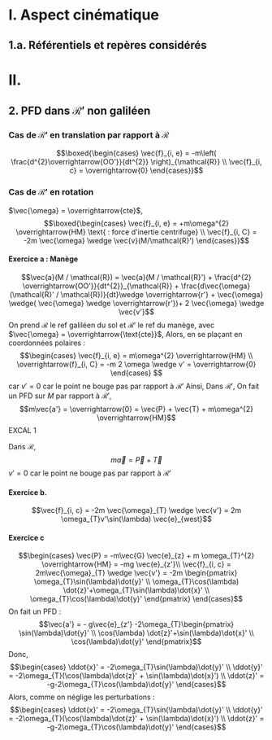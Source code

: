 # I. Aspect cinématique
## 1.a. Référentiels et repères considérés
# II. 
## 2. PFD dans $\mathcal{R}'$ non galiléen
### Cas de $\mathcal{R}'$ en translation par rapport à $\mathcal{R}$
$$\boxed{\begin{cases}
\vec{f}_{i, e} = -m\left( \frac{d^{2}\overrightarrow{OO'}}{dt^{2}} \right)_{\mathcal{R}} \\
\vec{f}_{i, c} = \overrightarrow{0}
\end{cases}}$$
### Cas de $\mathcal{R}'$ en rotation
$\vec{\omega} = \overrightarrow{cte}$, 
$$\boxed{\begin{cases}
\vec{f}_{i, e} = +m\omega^{2} \overrightarrow{HM} \text{ : force d'inertie centrifuge} \\
\vec{f}_{i, C} = -2m \vec{\omega} \wedge \vec{v}(M/\mathcal{R}')
\end{cases}}$$

#### Exercice a : Manège
$$\vec{a}(M / \mathcal{R}) = \vec{a}(M / \mathcal{R}') + \frac{d^{2} \overrightarrow{OO'}}{dt^{2}}_{\mathcal{R}} + \frac{d\vec{\omega}(\mathcal{R}' / \mathcal{R})}{dt}\wedge \overrightarrow{r'} + \vec{\omega} \wedge( \vec{\omega} \wedge \overrightarrow{r'})+ 2 \vec{\omega} \wedge \vec{v'}$$
On prend $\mathcal{R}$ le ref galiléen du sol et $\mathcal{R}'$ le ref du manège, avec $\vec{\omega} = \overrightarrow{\text{cte}}$, 
Alors, en se plaçant en coordonnées polaires : 
$$\begin{cases}
\vec{f}_{i, e} = m\omega^{2} \overrightarrow{HM} \\
\overrightarrow{f}_{i, C} = -m 2 \omega \wedge v' = \overrightarrow{0}
\end{cases} $$
car $v' = 0$ car le point ne bouge pas par rapport à $\mathcal{R}'$
Ainsi, 
Dans $\mathcal{R}'$, 
On fait un PFD sur $M$ par rapport à $\mathcal{R}'$,
$$m\vec{a'} = \overrightarrow{0} =  \vec{P} + \vec{T} + m\omega^{2} \overrightarrow{HM}$$
EXCAL 1

Dans $\mathcal{R}$, 
$$m\vec{a} = \vec{P} + \vec{T}$$
$v' = 0$ car le point ne bouge pas par rapport à $\mathcal{R}'$

#### Exercice b.
$$\vec{f}_{i, c} = -2m \vec{\omega}_{T} \wedge \vec{v'} = 2m \omega_{T}v'\sin(\lambda) \vec{e}_{west}$$

#### Exercice c
$$\begin{cases}
\vec{P} = -m\vec{G} \vec{e}_{z} + m \omega_{T}^{2} \overrightarrow{HM} = -mg \vec{e}_{z'}\\
\vec{f}_{i, c} = 2m\vec{\omega}_{T} \wedge \vec{v'} = -2m \begin{pmatrix}
\omega_{T}\sin(\lambda)\dot{y}' \\
\omega_{T}\cos(\lambda) \dot{z}'+\omega_{T}\sin(\lambda)\dot{x}' \\
\omega_{T}\cos(\lambda)\dot{y}'
\end{pmatrix}
\end{cases}$$
On fait un PFD : 
$$\vec{a'} = - g\vec{e}_{z'} -2\omega_{T}\begin{pmatrix}
\sin(\lambda)\dot{y}' \\
\cos(\lambda) \dot{z}'+\sin(\lambda)\dot{x}' \\
\cos(\lambda)\dot{y}'
\end{pmatrix}$$
Donc, 
$$\begin{cases}
\ddot{x}' = -2\omega_{T}\sin(\lambda)\dot{y}' \\
\ddot{y}' = -2\omega_{T}(\cos(\lambda)\dot{z}' + \sin(\lambda)\dot{x}') \\
\ddot{z}' = -g-2\omega_{T}\cos(\lambda)\dot{y}'
\end{cases}$$
Alors, comme on néglige les perturbations : 
$$\begin{cases}
\ddot{x}' = -2\omega_{T}\sin(\lambda)\dot{y}' \\
\ddot{y}' = -2\omega_{T}(\cos(\lambda)\dot{z}' + \sin(\lambda)\dot{x}') \\
\ddot{z}' = -g-2\omega_{T}\cos(\lambda)\dot{y}'
\end{cases}$$